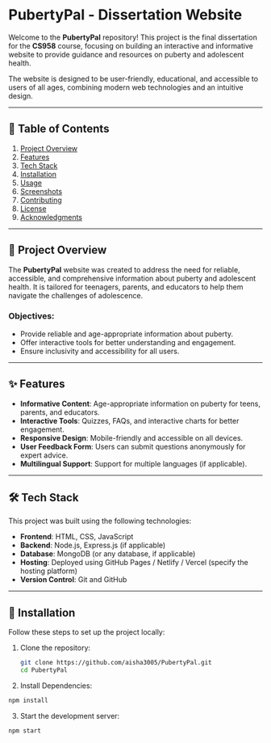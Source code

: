 # PubertyPal - Dissertation Website

Welcome to the **PubertyPal** repository! This project is the final dissertation for the **CS958** course, focusing on building an interactive and informative website to provide guidance and resources on puberty and adolescent health. 

The website is designed to be user-friendly, educational, and accessible to users of all ages, combining modern web technologies and an intuitive design.

---

## 📖 Table of Contents

1. [Project Overview](#project-overview)
2. [Features](#features)
3. [Tech Stack](#tech-stack)
4. [Installation](#installation)
5. [Usage](#usage)
6. [Screenshots](#screenshots)
7. [Contributing](#contributing)
8. [License](#license)
9. [Acknowledgments](#acknowledgments)

---

## 📝 Project Overview

The **PubertyPal** website was created to address the need for reliable, accessible, and comprehensive information about puberty and adolescent health. It is tailored for teenagers, parents, and educators to help them navigate the challenges of adolescence.

### Objectives:
- Provide reliable and age-appropriate information about puberty.
- Offer interactive tools for better understanding and engagement.
- Ensure inclusivity and accessibility for all users.

---

## ✨ Features

- **Informative Content**: Age-appropriate information on puberty for teens, parents, and educators.
- **Interactive Tools**: Quizzes, FAQs, and interactive charts for better engagement.
- **Responsive Design**: Mobile-friendly and accessible on all devices.
- **User Feedback Form**: Users can submit questions anonymously for expert advice.
- **Multilingual Support**: Support for multiple languages (if applicable).

---

## 🛠️ Tech Stack

This project was built using the following technologies:

- **Frontend**: HTML, CSS, JavaScript
- **Backend**: Node.js, Express.js (if applicable)
- **Database**: MongoDB (or any database, if applicable)
- **Hosting**: Deployed using GitHub Pages / Netlify / Vercel (specify the hosting platform)
- **Version Control**: Git and GitHub

---

## 🚀 Installation

Follow these steps to set up the project locally:

1. Clone the repository:

   ```bash
   git clone https://github.com/aisha3005/PubertyPal.git
   cd PubertyPal

2. Install Dependencies:
  ```bash
  npm install
```
3. Start the development server:

````bash
npm start
````


